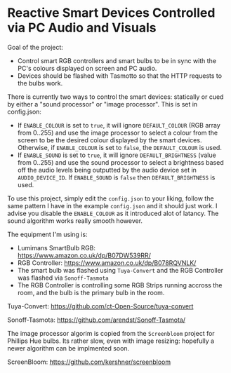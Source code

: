 # Reactive Smart Devices Controlled via PC Audio and Visuals

Goal of the project:
 - Control smart RGB controllers and smart bulbs to be in sync with the PC's colours displayed on screen and PC audio.
 - Devices should be flashed with Tasmotto so that the HTTP requests to the bulbs work.
 
There is currently two ways to control the smart devices: statically or cued by either a "sound processor" or "image processor". This is set in config.json:
 - If `ENABLE_COLOUR` is set to `true`, it will ignore `DEFAULT_COLOUR` (RGB array from 0..255) and use the image processor to select a colour from the screen to be the desired colour displayed by the smart devices. Otherwise, if `ENABLE_COLOUR` is set to `false`, the `DEFAULT_COLOUR` is used.
 - If `ENABLE_SOUND` is set to `true`, it will ignore `DEFAULT_BRIGHTNESS` (value from 0..255) and use the sound processor to select a brightness based off the audio levels being outputted by the audio device set in `AUDIO_DEVICE_ID`. If `ENABLE_SOUND` is `false` then `DEFAULT_BRIGHTNESS` is used.
 
To use this project, simply edit the `config.json` to your liking, follow the same pattern I have in the example `config.json` and it should just work. I advise you disable the `ENABLE_COLOUR` as it introduced alot of latancy. The sound algorithm works really smooth however.
 
The equipment I'm using is:
 - Lumimans SmartBulb RGB: https://www.amazon.co.uk/dp/B07DW539RR/
 - RGB Controller: https://www.amazon.co.uk/dp/B078RQVNLK/
 - The smart bulb was flashed using `Tuya-Convert` and the RGB Controller was flashed via `Sonoff-Tasmota`
 - The RGB Controller is controlling some RGB Strips running accross the room, and the bulb is the primary bulb in the room.
 
Tuya-Convert: https://github.com/ct-Open-Source/tuya-convert

Sonoff-Tasmota: https://github.com/arendst/Sonoff-Tasmota/

The image processor algorim is copied from the `Screenbloom` project for Phillips Hue bulbs. Its rather slow, even with image resizing: hopefully a newer algorithm can be implmented soon.

ScreenBloom: https://github.com/kershner/screenbloom


